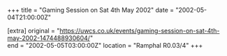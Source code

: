 +++
title = "Gaming Session on Sat 4th May 2002"
date = "2002-05-04T21:00:00Z"

[extra]
original = "https://uwcs.co.uk/events/gaming-session-on-sat-4th-may-2002-1474488930604/"    
end = "2002-05-05T03:00:00Z"
location = "Ramphal R0.03/4"
+++



